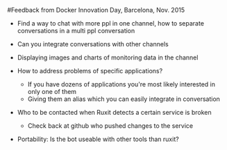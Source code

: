 
#Feedback from Docker Innovation Day, Barcelona, Nov. 2015

- Find a way to chat with more ppl in one channel, how to separate conversations in a multi ppl conversation
- Can you integrate conversations with other channels
- Displaying images and charts of monitoring data in the channel
- How to address problems of specific applications?
  - If you have dozens of applications you're most likely interested in only one of them
  - Giving them an alias which you can easily integrate in conversation
- Who to be contacted when Ruxit detects a certain service is broken
  - Check back at github who pushed changes to the service

- Portability: Is the bot useable with other tools than ruxit?
